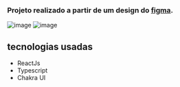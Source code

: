 ### Projeto realizado a partir de um design do [figma](https://www.figma.com/file/lvZ3lz3dVIy5sRLmMxtUVR/CRAPPO---Free-Cryptocurrency-Website?node-id=1%3A31).

![image](https://user-images.githubusercontent.com/99972177/199796880-14cf855c-8872-41ba-9074-4a58467d4754.png)
![image](https://user-images.githubusercontent.com/99972177/199799204-9992e8b6-1db1-4306-aa73-52dc4ac38910.png)


## tecnologias usadas 
- ReactJs
- Typescript 
- Chakra UI
